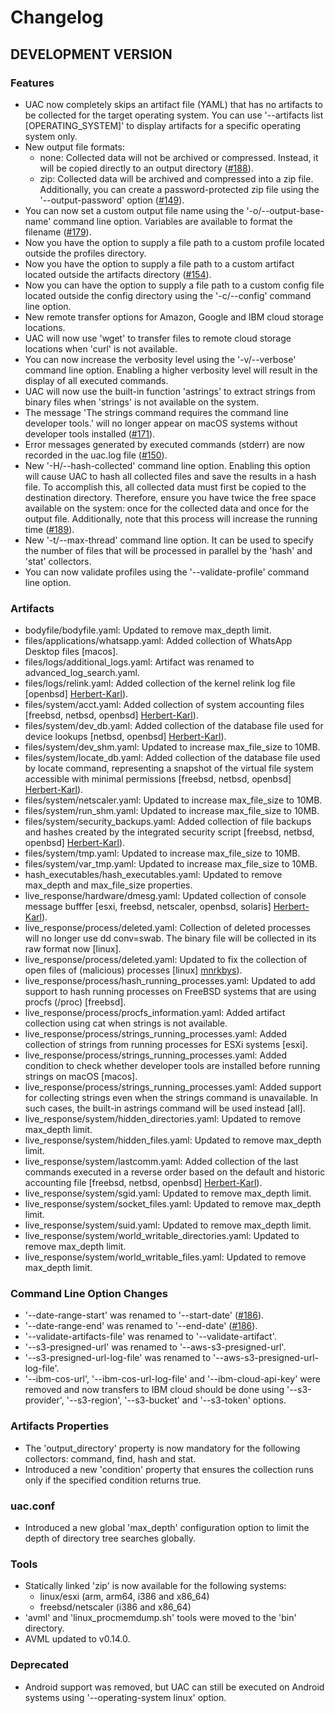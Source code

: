 # Changelog

## DEVELOPMENT VERSION

### Features

- UAC now completely skips an artifact file (YAML) that has no artifacts to be collected for the target operating system. You can use '--artifacts list [OPERATING_SYSTEM]' to display artifacts for a specific operating system only.
- New output file formats:
  - none: Collected data will not be archived or compressed. Instead, it will be copied directly to an output directory ([#188](https://github.com/tclahr/uac/issues/188)).
  - zip: Collected data will be archived and compressed into a zip file. Additionally, you can create a password-protected zip file using the '--output-password' option ([#149](https://github.com/tclahr/uac/issues/149)).
- You can now set a custom output file name using the '-o/--output-base-name' command line option. Variables are available to format the filename ([#179](https://github.com/tclahr/uac/issues/179)).
- Now you have the option to supply a file path to a custom profile located outside the profiles directory.
- Now you have the option to supply a file path to a custom artifact located outside the artifacts directory ([#154](https://github.com/tclahr/uac/issues/154)).
- Now you can have the option to supply a file path to a custom config file located outside the config directory using the '-c/--config' command line option.
- New remote transfer options for Amazon, Google and IBM cloud storage locations.
- UAC will now use 'wget' to transfer files to remote cloud storage locations when 'curl' is not available.
- You can now increase the verbosity level using the '-v/--verbose' command line option. Enabling a higher verbosity level will result in the display of all executed commands.
- UAC will now use the built-in function 'astrings' to extract strings from binary files when 'strings' is not available on the system.
- The message 'The strings command requires the command line developer tools.' will no longer appear on macOS systems without developer tools installed ([#171](https://github.com/tclahr/uac/issues/171)).
- Error messages generated by executed commands (stderr) are now recorded in the uac.log file ([#150](https://github.com/tclahr/uac/issues/150)).
- New '-H/--hash-collected' command line option. Enabling this option will cause UAC to hash all collected files and save the results in a hash file. To accomplish this, all collected data must first be copied to the destination directory. Therefore, ensure you have twice the free space available on the system: once for the collected data and once for the output file. Additionally, note that this process will increase the running time ([#189](https://github.com/tclahr/uac/issues/189)).
- New '-t/--max-thread' command line option. It can be used to specify the number of files that will be processed in parallel by the 'hash' and 'stat' collectors.
- You can now validate profiles using the '--validate-profile' command line option.

### Artifacts

- bodyfile/bodyfile.yaml: Updated to remove max_depth limit.
- files/applications/whatsapp.yaml: Added collection of WhatsApp Desktop files [macos].
- files/logs/additional_logs.yaml: Artifact was renamed to advanced_log_search.yaml.
- files/logs/relink.yaml: Added collection of the kernel relink log file [openbsd] [Herbert-Karl](https://github.com/Herbert-Karl)).
- files/system/acct.yaml: Added collection of system accounting files [freebsd, netbsd, openbsd] [Herbert-Karl](https://github.com/Herbert-Karl)).
- files/system/dev_db.yaml: Added collection of the database file used for device lookups [netbsd, openbsd] [Herbert-Karl](https://github.com/Herbert-Karl)).
- files/system/dev_shm.yaml: Updated to increase max_file_size to 10MB.
- files/system/locate_db.yaml: Added collection of the database file used by locate command, representing a snapshot of the virtual file system accessible with minimal permissions [freebsd, netbsd, openbsd] [Herbert-Karl](https://github.com/Herbert-Karl)).
- files/system/netscaler.yaml: Updated to increase max_file_size to 10MB.
- files/system/run_shm.yaml: Updated to increase max_file_size to 10MB.
- files/system/security_backups.yaml: Added collection of file backups and hashes created by the integrated security script [freebsd, netbsd, openbsd] [Herbert-Karl](https://github.com/Herbert-Karl)).
- files/system/tmp.yaml: Updated to increase max_file_size to 10MB.
- files/system/var_tmp.yaml: Updated to increase max_file_size to 10MB.
- hash_executables/hash_executables.yaml: Updated to remove max_depth and max_file_size properties.
- live_response/hardware/dmesg.yaml: Updated collection of console message bufffer [esxi, freebsd, netscaler, openbsd, solaris] [Herbert-Karl](https://github.com/Herbert-Karl)).
- live_response/process/deleted.yaml: Collection of deleted processes will no longer use dd conv=swab. The binary file will be collected in its raw format now [linux].
- live_response/process/deleted.yaml: Updated to fix the collection of open files of (malicious) processes [linux] [mnrkbys](https://github.com/mnrkbys)).
- live_response/process/hash_running_processes.yaml: Updated to add support to hash running processes on FreeBSD systems that are using procfs (/proc) [freebsd].
- live_response/process/procfs_information.yaml: Added artifact collection using cat when strings is not available.
- live_response/process/strings_running_processes.yaml: Added collection of strings from running processes for ESXi systems [esxi].
- live_response/process/strings_running_processes.yaml: Added condition to check whether developer tools are installed before running strings on macOS [macos].
- live_response/process/strings_running_processes.yaml: Added support for collecting strings even when the strings command is unavailable. In such cases, the built-in astrings command will be used instead [all].
- live_response/system/hidden_directories.yaml: Updated to remove max_depth limit.
- live_response/system/hidden_files.yaml: Updated to remove max_depth limit.
- live_response/system/lastcomm.yaml: Added collection of the last commands executed in a reverse order based on the default and historic accounting file [freebsd, netbsd, openbsd] [Herbert-Karl](https://github.com/Herbert-Karl)).
- live_response/system/sgid.yaml: Updated to remove max_depth limit.
- live_response/system/socket_files.yaml: Updated to remove max_depth limit.
- live_response/system/suid.yaml: Updated to remove max_depth limit.
- live_response/system/world_writable_directories.yaml: Updated to remove max_depth limit.
- live_response/system/world_writable_files.yaml: Updated to remove max_depth limit.

### Command Line Option Changes

- '--date-range-start' was renamed to '--start-date' ([#186](https://github.com/tclahr/uac/issues/186)).
- '--date-range-end' was renamed to '--end-date' ([#186](https://github.com/tclahr/uac/issues/186)).
- '--validate-artifacts-file' was renamed to '--validate-artifact'.
- '--s3-presigned-url' was renamed to '--aws-s3-presigned-url'.
- '--s3-presigned-url-log-file' was renamed to '--aws-s3-presigned-url-log-file'.
- '--ibm-cos-url', '--ibm-cos-url-log-file' and '--ibm-cloud-api-key' were removed and now transfers to IBM cloud should be done using '--s3-provider', '--s3-region', '--s3-bucket' and '--s3-token' options.

### Artifacts Properties

- The 'output_directory' property is now mandatory for the following collectors: command, find, hash and stat.
- Introduced a new 'condition' property that ensures the collection runs only if the specified condition returns true.

### uac.conf

- Introduced a new global 'max_depth' configuration option to limit the depth of directory tree searches globally.

### Tools

- Statically linked 'zip' is now available for the following systems:
  - linux/esxi (arm, arm64, i386 and x86_64)
  - freebsd/netscaler (i386 and x86_64)
- 'avml' and 'linux_procmemdump.sh' tools were moved to the 'bin' directory.
- AVML updated to v0.14.0.

### Deprecated

- Android support was removed, but UAC can still be executed on Android systems using '--operating-system linux' option.
